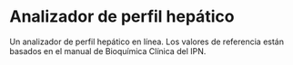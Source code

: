 # Analizador de perfil hepático
Un analizador de perfil hepático en línea.
Los valores de referencia están basados en el manual de Bioquímica Clínica del IPN.
